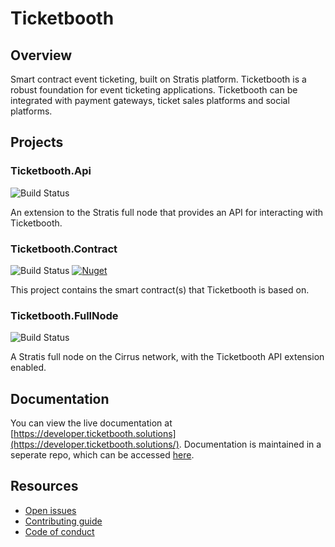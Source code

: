 # Ticketbooth

## Overview

Smart contract event ticketing, built on Stratis platform. Ticketbooth is a robust foundation for event ticketing applications. Ticketbooth can be integrated with payment gateways, ticket sales platforms and social platforms.

## Projects

### Ticketbooth.Api

![Build Status](https://dev.azure.com/developmomentum/Ticketbooth/_apis/build/status/Api?branchName=master)

An extension to the Stratis full node that provides an API for interacting with Ticketbooth.

### Ticketbooth.Contract

![Build Status](https://dev.azure.com/developmomentum/Ticketbooth/_apis/build/status/Contract?branchName=master) 
[![Nuget](https://img.shields.io/nuget/v/Ticketbooth)](https://www.nuget.org/packages/Ticketbooth/)

This project contains the smart contract(s) that Ticketbooth is based on.

### Ticketbooth.FullNode

![Build Status](https://dev.azure.com/developmomentum/Ticketbooth/_apis/build/status/Full%20Node?branchName=master)

A Stratis full node on the Cirrus network, with the Ticketbooth API extension enabled.

## Documentation
 
You can view the live documentation at [https://developer.ticketbooth.solutions](https://developer.ticketbooth.solutions/). Documentation is maintained in a seperate repo, which can be accessed [here](https://github.com/ticketbooth-solutions/Ticketbooth.Documentation).

## Resources

* [Open issues](https://github.com/ticketbooth-solutions/Ticketbooth/issues)
* [Contributing guide](https://github.com/ticketbooth-solutions/Ticketbooth/blob/master/CONTRIBUTING.md)
* [Code of conduct](https://github.com/ticketbooth-solutions/Ticketbooth/blob/master/CODE_OF_CONDUCT.md)
